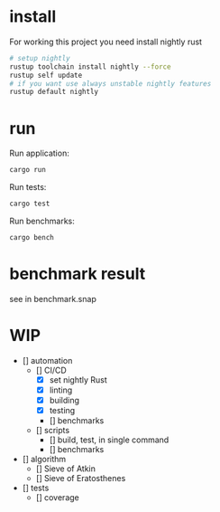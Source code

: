
# install

For working this project you need install nightly rust
```sh
# setup nightly
rustup toolchain install nightly --force
rustup self update
# if you want use always unstable nightly features
rustup default nightly
```

# run

Run application:
```sh
cargo run
```

Run tests:
```sh
cargo test
```

Run benchmarks:
```sh
cargo bench
```

# benchmark result
see in benchmark.snap

# WIP
- [] automation
    - [] CI/CD
        - [x] set nightly Rust
        - [x] linting
        - [x] building
        - [x] testing
        - [] benchmarks
    - [] scripts
        - [] build, test, in single command
        - [] benchmarks
- [] algorithm
    - [] Sieve of Atkin
    - [] Sieve of Eratosthenes
- [] tests
    - [] coverage
